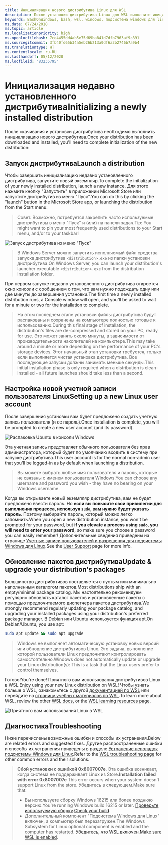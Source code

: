 ```yaml
---
title: Инициализация нового дистрибутива Linux для WSL
description: После установки дистрибутива Linux для WSL выполните инициализацию с помощью следующих простых действий.
keywords: BashOnWindows, bash, wsl, windows, подсистема windows для linux, windowssubsystem, ubuntu, debian, suse, windows 10
ms.date: 07/24/2018
ms.topic: article
ms.localizationpriority: high
ms.openlocfilehash: 7ce4455dd4ab5e75d69ba841d7dfb7963af9c891
ms.sourcegitcommit: 3fb40fd65b34a5eb26b213a0df6a3b2746b7a9b4
ms.translationtype: HT
ms.contentlocale: ru-RU
ms.lasthandoff: 05/12/2020
ms.locfileid: "83235795"
---
```

# <a name="initializing-a-newly-installed-distribution"></a><span data-ttu-id="1ed13-104">Инициализация недавно установленного дистрибутива</span><span class="sxs-lookup"><span data-stu-id="1ed13-104">Initializing a newly installed distribution</span></span>

<span data-ttu-id="1ed13-105">После скачивания и установки дистрибутива необходимо выполнить инициализацию нового дистрибутива.</span><span class="sxs-lookup"><span data-stu-id="1ed13-105">Once your distribution has been downloaded and installed, you'll need to complete initialization of the new distribution:</span></span>

## <a name="launch-a-distribution"></a><span data-ttu-id="1ed13-106">Запуск дистрибутива</span><span class="sxs-lookup"><span data-stu-id="1ed13-106">Launch a distribution</span></span>

<span data-ttu-id="1ed13-107">Чтобы завершить инициализацию недавно установленного дистрибутива, запустите новый экземпляр.</span><span class="sxs-lookup"><span data-stu-id="1ed13-107">To complete the initialization of your newly installed distribution, launch a new instance.</span></span> <span data-ttu-id="1ed13-108">Для этого нажмите кнопку "Запустить" в приложении Microsoft Store или запустите дистрибутив из меню "Пуск".</span><span class="sxs-lookup"><span data-stu-id="1ed13-108">You can do this by clicking the "launch" button in the Microsoft Store app, or launching the distribution from the Start menu:</span></span>

> <span data-ttu-id="1ed13-109">Совет. Возможно, потребуется закрепить часто используемые дистрибутивы в меню "Пуск" и (или) на панели задач.</span><span class="sxs-lookup"><span data-stu-id="1ed13-109">Tip: You might want to pin your most frequently used distributions to your Start menu, and/or to your taskbar!</span></span>

![Запуск дистрибутива из меню "Пуск"](media/start-menu.png)

> <span data-ttu-id="1ed13-111">В Windows Server можно запустить исполняемый файл средства запуска дистрибутива `<distribution>.exe` из папки установки дистрибутива.</span><span class="sxs-lookup"><span data-stu-id="1ed13-111">On Windows Server, you can launch your distribution's launcher executable `<distribution>.exe` from the distribution installation folder.</span></span>

<span data-ttu-id="1ed13-112">При первом запуске недавно установленного дистрибутива откроется окно консоли с сообщением о том, что вам нужно подождать одну или две минуты до завершения установки.</span><span class="sxs-lookup"><span data-stu-id="1ed13-112">The first time a newly installed distribution runs, a Console window will open, and you'll be asked to wait for a minute or two for the installation to complete.</span></span>

> <span data-ttu-id="1ed13-113">На этом последнем этапе установки файлы дистрибутива будут распакованы и сохранены на компьютере полностью готовые к использованию.</span><span class="sxs-lookup"><span data-stu-id="1ed13-113">During this final stage of installation, the distribution's files are de-compressed and stored on your PC, ready for use.</span></span> <span data-ttu-id="1ed13-114">Это может занять около минуты, в зависимости от производительности накопителей на компьютере.</span><span class="sxs-lookup"><span data-stu-id="1ed13-114">This may take around a minute or more depending on the performance of your PC's storage devices.</span></span> <span data-ttu-id="1ed13-115">Этот начальный этап установки требуется, только если выполняется чистая установка дистрибутива. Все последующие запуски должны занимать меньше секунды.</span><span class="sxs-lookup"><span data-stu-id="1ed13-115">This initial installation phase is only required when a distribution is clean-installed - all future launches should take less than a second.</span></span>

## <a name="setting-up-a-new-linux-user-account"></a><span data-ttu-id="1ed13-116">Настройка новой учетной записи пользователя Linux</span><span class="sxs-lookup"><span data-stu-id="1ed13-116">Setting up a new Linux user account</span></span>

<span data-ttu-id="1ed13-117">После завершения установки вам будет предложено создать учетную запись пользователя (и ее пароль).</span><span class="sxs-lookup"><span data-stu-id="1ed13-117">Once installation is complete, you will be prompted to create a new user account (and its password).</span></span>

![Распаковка Ubuntu в консоли Windows](media/UbuntuInstall.png)

<span data-ttu-id="1ed13-119">Эта учетная запись представляет обычного пользователя без прав администратора, который будет по умолчанию входить в систему при запуске дистрибутива.</span><span class="sxs-lookup"><span data-stu-id="1ed13-119">This user account is for the normal non-admin user that you'll be logged-in as by default when launching a distribution.</span></span>

> <span data-ttu-id="1ed13-120">Вы можете выбрать любые имя пользователя и пароль, которые не связаны с именем пользователя Windows.</span><span class="sxs-lookup"><span data-stu-id="1ed13-120">You can choose any username and password you wish - they have no bearing on your Windows username.</span></span>

<span data-ttu-id="1ed13-121">Когда вы открываете новый экземпляр дистрибутива, вам не будет предложено ввести пароль. Но **если вы повысите свои привилегии для выполнения процесса, используя `sudo`, вам нужно будет указать пароль**. Поэтому выбирайте пароль, который можно легко запомнить.</span><span class="sxs-lookup"><span data-stu-id="1ed13-121">When you open a new distribution instance, you won't be prompted for your password, but **if you elevate a process using `sudo`, you will need to enter your password**, so make sure you choose a password you can easily remember!</span></span> <span data-ttu-id="1ed13-122">Дополнительные сведения приведены на странице [Учетные записи пользователей и разрешения для подсистемы Windows для Linux](user-support.md).</span><span class="sxs-lookup"><span data-stu-id="1ed13-122">See the [User Support](user-support.md) page for more info.</span></span>

## <a name="update--upgrade-your-distributions-packages"></a><span data-ttu-id="1ed13-123">Обновление пакетов дистрибутива</span><span class="sxs-lookup"><span data-stu-id="1ed13-123">Update & upgrade your distribution's packages</span></span>

<span data-ttu-id="1ed13-124">Большинство дистрибутивов поставляется с пустым или минимально наполненным каталогом пакетов.</span><span class="sxs-lookup"><span data-stu-id="1ed13-124">Most distributions ship with an empty/minimal package catalog.</span></span> <span data-ttu-id="1ed13-125">Мы настоятельно рекомендуем регулярно обновлять каталог пакетов и установленные пакеты с помощью предпочитаемого диспетчера пакетов дистрибутива.</span><span class="sxs-lookup"><span data-stu-id="1ed13-125">We strongly recommend regularly updating your package catalog, and upgrading your installed packages using your distribution's preferred package manager.</span></span> <span data-ttu-id="1ed13-126">В Debian или Ubuntu используется функция apt.</span><span class="sxs-lookup"><span data-stu-id="1ed13-126">On Debian/Ubuntu, you use apt:</span></span>

```bash
sudo apt update && sudo apt upgrade
```

> <span data-ttu-id="1ed13-127">Windows не выполняет автоматическую установку новых версий или обновление дистрибутивов Linux. Это задача, выполнение которой пользователи Linux предпочитают контролировать самостоятельно.</span><span class="sxs-lookup"><span data-stu-id="1ed13-127">Windows does not automatically update or upgrade your Linux distribution(s): This is a task that the Linux users prefer to control themselves.</span></span>

<span data-ttu-id="1ed13-128">Готово!</span><span class="sxs-lookup"><span data-stu-id="1ed13-128">You're done!</span></span> <span data-ttu-id="1ed13-129">Приятного вам использования дистрибутивов Linux в WSL.</span><span class="sxs-lookup"><span data-stu-id="1ed13-129">Enjoy using your new Linux distribution on WSL!</span></span> <span data-ttu-id="1ed13-130">Чтобы узнать больше о WSL, ознакомьтесь с другой [документацией по WSL](https://aka.ms/wsldocs) или перейдите на [страницу учебных материалов по WSL](https://aka.ms/learnwsl).</span><span class="sxs-lookup"><span data-stu-id="1ed13-130">To learn more about WSL, review the other [WSL docs](https://aka.ms/wsldocs), or the [WSL learning resources page](https://aka.ms/learnwsl).</span></span>

![Приятного вам использования Linux в WSL](media/linux-on-wsl.png)

## <a name="troubleshooting"></a><span data-ttu-id="1ed13-132">Диагностика</span><span class="sxs-lookup"><span data-stu-id="1ed13-132">Troubleshooting</span></span>

<span data-ttu-id="1ed13-133">Ниже перечислены возможные ошибки и способы их устранения.</span><span class="sxs-lookup"><span data-stu-id="1ed13-133">Below are related errors and suggested fixes.</span></span> <span data-ttu-id="1ed13-134">Другие распространенные ошибки и способы их устранения приведены в разделе [Устранение неполадок подсистемы Windows для Linux](troubleshooting.md).</span><span class="sxs-lookup"><span data-stu-id="1ed13-134">Refer to the [WSL troubleshooting page](troubleshooting.md) for other common errors and their solutions.</span></span>

> <span data-ttu-id="1ed13-135">**Сбой установки с ошибкой 0x8007007e**. Эта ошибка возникает, когда система не поддерживает Linux из Store.</span><span class="sxs-lookup"><span data-stu-id="1ed13-135">**Installation failed with error 0x8007007e** This error occurs when your system doesn't support Linux from the store.</span></span>  <span data-ttu-id="1ed13-136">Убедитесь в следующем.</span><span class="sxs-lookup"><span data-stu-id="1ed13-136">Make sure that:</span></span>
> * <span data-ttu-id="1ed13-137">Вы используете сборку Windows 16215 или более позднюю версию.</span><span class="sxs-lookup"><span data-stu-id="1ed13-137">You're running Windows build 16215 or later.</span></span> <span data-ttu-id="1ed13-138">[Проверьте используемую сборку](troubleshooting.md#check-your-build-number).</span><span class="sxs-lookup"><span data-stu-id="1ed13-138">[Check your build](troubleshooting.md#check-your-build-number).</span></span>
> * <span data-ttu-id="1ed13-139">Дополнительный компонент "Подсистема Windows для Linux" включен, а компьютер был перезагружен.</span><span class="sxs-lookup"><span data-stu-id="1ed13-139">The Windows Subsystem for Linux optional component is enabled and the computer has restarted.</span></span>  <span data-ttu-id="1ed13-140">[Убедитесь, что WSL включен](troubleshooting.md#confirm-wsl-is-enabled).</span><span class="sxs-lookup"><span data-stu-id="1ed13-140">[Make sure WSL is enabled](troubleshooting.md#confirm-wsl-is-enabled).</span></span>
